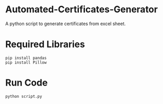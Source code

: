 # Automated-Certificates-Generator
A python script to generate certificates from excel sheet.

# Required Libraries 
```
pip install pandas
pip install Pillow
```

# Run Code

```
python script.py
```
